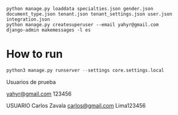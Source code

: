 ```shell
python manage.py loaddata specialties.json gender.json document_type.json tenant.json tenant_settings.json user.json integration.json 
python manage.py createsuperuser --email yahyr@gmail.com 
django-admin makemessages -l es
```

# How to run 

```python
python3 manage.py runserver --settings core.settings.local
```

Usuarios de prueba

yahyr@gmail.com
123456


USUARIO
Carlos Zavala
carlos@gmail.com
Lima123456

